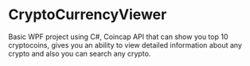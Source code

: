 # CryptoCurrencyViewer
 Basic WPF project using C#, Coincap API that can show you top 10 cryptocoins, gives you an ability to view detailed information about any crypto and also you can search any crypto.
